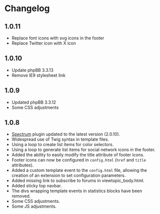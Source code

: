 # Changelog

## 1.0.11

* Replace font icons with svg icons in the footer
* Replace Twitter icon with X icon

## 1.0.10

* Update phpBB 3.3.13
* Remove IE9 stylesheet link

## 1.0.9

* Updated phpBB 3.3.12
* Some CSS adjustments

## 1.0.8

* [Spectrum](https://github.com/seballot/spectrum) plugin updated to the latest version (2.0.10).
* Widespread use of Twig syntax in template files.
* Using a loop to create list items for color selectors.
* Using a loop to generate list items for social network icons in the footer.
* Added the ability to easily modify the title attribute of footer icons.
* Footer icons can now be configured in `config.html` (`href` and `title` attributes).
* Added a custom template event to the `config.html` file, allowing the creation of an extension to set configuration parameters.
* Added missing link to subscribe to forums in viewtopic_body.html.
* Added sticky top navbar.
* The divs wrapping template events in statistics blocks have been removed.
* Some CSS adjustments.
* Some JS adjustments.
